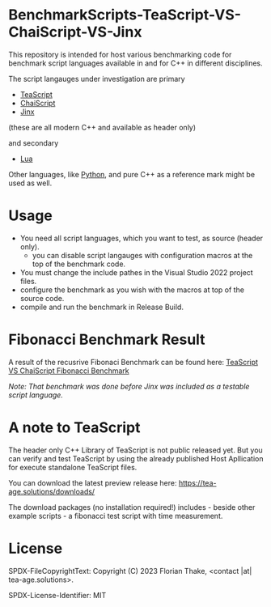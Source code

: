 # BenchmarkScripts-TeaScript-VS-ChaiScript-VS-Jinx
This repository is intended for host various benchmarking code for 
benchmark script languages available in and for C++ in different disciplines.

The script langauges under investigation are primary 
- [TeaScript](https://tea-age.solutions/teascript/overview-and-highlights/)
- [ChaiScript](https://chaiscript.com/)
- [Jinx](https://jamesboer.github.io/Jinx/)

(these are all modern C++ and available as header only)

and secondary
- [Lua](https://www.lua.org/)

Other languages, like [Python](https://www.python.org/), and pure C++ as a reference mark might be used as well.

# Usage
- You need all script languages, which you want to test, as source (header only).
  - you can disable script langauges with configuration macros at the top of the benchmark code.
- You must change the include pathes in the Visual Studio 2022 project files.
- configure the benchmark as you wish with the macros at top of the source code.
- compile and run the benchmark in Release Build.

# Fibonacci Benchmark Result
A result of the recusrive Fibonaci Benchmark can be found here:
[TeaScript VS ChaiScript Fibonacci Benchmark](https://tea-age.solutions/2023/01/08/teascript-vs-chaiscript-fibonacci-benchmark/)

*Note: That benchmark was done before Jinx was included as a testable script language.*

# A note to TeaScript
The header only C++ Library of TeaScript is not public released yet.
But you can verify and test TeaScript by using the already published Host Apllication for execute standalone TeaScript files.

You can download the latest preview release here: https://tea-age.solutions/downloads/

The download packages (no installation required!) includes - beside other example scripts - a fibonacci test script with time measurement.

# License 
SPDX-FileCopyrightText: Copyright (C) 2023 Florian Thake, <contact |at| tea-age.solutions>.

SPDX-License-Identifier: MIT
